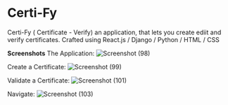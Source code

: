 # Certi-Fy
Certi-Fy ( Certificate - Verify) an application, that lets you create ediit and verify certificates.
Crafted using React.js / Django / Python / HTML / CSS

**Screenshots**
The Application:
![Screenshot (98)](https://github.com/sahill01/Certi-Fy/assets/52459923/178ec812-bb30-468c-8183-6fe0b4b59e49)

Create a Certificate:
![Screenshot (99)](https://github.com/sahill01/Certi-Fy/assets/52459923/426903e5-0eb6-4978-b1a8-25ddb32152ee)

Validate a Certificate:
![Screenshot (101)](https://github.com/sahill01/Certi-Fy/assets/52459923/95c38ba7-aaed-40d8-8b09-6e142649e352)

Navigate:
![Screenshot (103)](https://github.com/sahill01/Certi-Fy/assets/52459923/b75141ba-f0c5-4b32-8112-4fdbecb0decd)

